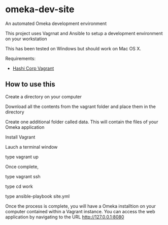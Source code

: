 # omeka-dev-site
An automated Omeka development environment

This project uses Vagrnat and Ansible to setup a development environment on your workstation

This has been tested on Windows but should work on Mac OS X. 

Requirements:
- [Hashi Corp Vagrant](https://www.vagrantup.com/downloads)

## How to use this

Create a directory on your computer

Download all the contents from the vagrant folder and place them in the directory

Create one additional folder called data. This will contain the files of your Omeka application

Install Vagrant

Lauch a terminal window

type vagrant up

Once complete, 

type vagrant ssh

type cd work

type ansible-playbook site.yml

Once the process is complete, you will have a Omeka installtion on your computer contained within a Vagrant instance. You can access the web application by navigating to the URL http://127.0.0.1:8080

